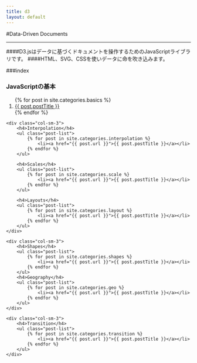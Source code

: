 ```yaml
---
title: d3
layout: default
---
```


#Data-Driven Documents

- - -

####D3.jsはデータに基づくドキュメントを操作するためのJavaScriptライブラリです。
####HTML、SVG、CSSを使いデータに命を吹き込みます。

###index

<div class="row">
	<div class="col-sm-3">
		<h3><span class="label label-info">JavaScriptの基本</span></h3>
		<ol class="post-list">
 			{% for post in site.categories.basics %}
   				<li><a href="{{ post.url }}">{{ post.postTitle }}</a></li>
 			{% endfor %}
		</ol>			
	</div>

	<div class="col-sm-3">
		<h4>Interpolation</h4>
		<ul class="post-list">
 			{% for post in site.categories.interpolation %}
   				<li><a href="{{ post.url }}">{{ post.postTitle }}</a></li>
 			{% endfor %}
		</ul>			

		<h4>Scales</h4>
		<ul class="post-list">
 			{% for post in site.categories.scale %}
   				<li><a href="{{ post.url }}">{{ post.postTitle }}</a></li>
 			{% endfor %}
		</ul>			

		<h4>Layouts</h4>
		<ul class="post-list">
 			{% for post in site.categories.layout %}
   				<li><a href="{{ post.url }}">{{ post.postTitle }}</a></li>
 			{% endfor %}
		</ul>			
	</div>

	<div class="col-sm-3">
		<h4>Shapes</h4>
		<ul class="post-list">
 			{% for post in site.categories.shapes %}
   				<li><a href="{{ post.url }}">{{ post.postTitle }}</a></li>
 			{% endfor %}
		</ul>			
		<h4>Geography</h4>
		<ul class="post-list">
 			{% for post in site.categories.geo %}
   				<li><a href="{{ post.url }}">{{ post.postTitle }}</a></li>
 			{% endfor %}
		</ul>			
	</div>

	<div class="col-sm-3">
		<h4>Transition</h4>
		<ul class="post-list">
 			{% for post in site.categories.transition %}
   				<li><a href="{{ post.url }}">{{ post.postTitle }}</a></li>
 			{% endfor %}
		</ul>			
	</div>

</div>